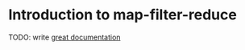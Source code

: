 # Introduction to map-filter-reduce

TODO: write [great documentation](http://jacobian.org/writing/what-to-write/)
